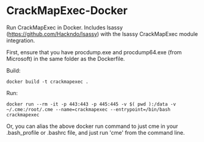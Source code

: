 # CrackMapExec-Docker
Run CrackMapExec in Docker. Includes lsassy (https://github.com/Hackndo/lsassy) with the lsassy CrackMapExec module integration.

First, ensure that you have procdump.exe and procdump64.exe (from Microsoft) in the same folder as the Dockerfile.

Build:

```
docker build -t crackmapexec .
```

Run:

```
docker run --rm -it -p 443:443 -p 445:445 -v $( pwd ):/data -v ~/.cme:/root/.cme --name=crackmapexec --entrypoint=/bin/bash crackmapexec
```

Or, you can alias the above docker run command to just cme in your .bash_profile or .bashrc file, and just run 'cme' from the command line.
